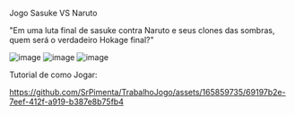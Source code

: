 Jogo Sasuke VS Naruto

"Em uma luta final de sasuke contra Naruto e seus clones das sombras, quem será o verdadeiro Hokage final?"

![image](https://github.com/SrPimenta/TrabalhoJogo/assets/165859735/d85c783d-934d-4b30-8b69-ef612333116b)
![image](https://github.com/SrPimenta/TrabalhoJogo/assets/165859735/a8013eb0-7e19-4fc5-aa38-b8f93e444086)
![image](https://github.com/SrPimenta/TrabalhoJogo/assets/165859735/e979e141-fb0e-4fb4-abf1-d8a64f008a2f)




Tutorial de como Jogar: 

https://github.com/SrPimenta/TrabalhoJogo/assets/165859735/69197b2e-7eef-412f-a919-b387e8b75fb4

